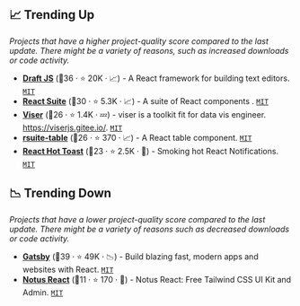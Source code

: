 ## 📈 Trending Up

_Projects that have a higher project-quality score compared to the last update. There might be a variety of reasons, such as increased downloads or code activity._

- <b><a href="https://github.com/facebook/draft-js">Draft JS</a></b> (🥇36 ·  ⭐ 20K · 📈) - A React framework for building text editors. <code><a href="http://bit.ly/34MBwT8">MIT</a></code>
- <b><a href="https://github.com/rsuite/rsuite">React Suite</a></b> (🥉30 ·  ⭐ 5.3K · 📈) - A suite of React components . <code><a href="http://bit.ly/34MBwT8">MIT</a></code>
- <b><a href="https://github.com/viserjs/viser">Viser</a></b> (🥉26 ·  ⭐ 1.4K · 💤) - viser is a toolkit fit for data vis engineer. https://viserjs.gitee.io/. <code><a href="http://bit.ly/34MBwT8">MIT</a></code>
- <b><a href="https://github.com/rsuite/rsuite-table">rsuite-table</a></b> (🥉26 ·  ⭐ 370 · 📈) - A React table component. <code><a href="http://bit.ly/34MBwT8">MIT</a></code>
- <b><a href="https://github.com/timolins/react-hot-toast">React Hot Toast</a></b> (🥉23 ·  ⭐ 2.5K · 🐣) - Smoking hot React Notifications. <code><a href="http://bit.ly/34MBwT8">MIT</a></code>

## 📉 Trending Down

_Projects that have a lower project-quality score compared to the last update. There might be a variety of reasons such as decreased downloads or code activity._

- <b><a href="https://github.com/gatsbyjs/gatsby">Gatsby</a></b> (🥇39 ·  ⭐ 49K · 📉) - Build blazing fast, modern apps and websites with React. <code><a href="http://bit.ly/34MBwT8">MIT</a></code>
- <b><a href="https://github.com/creativetimofficial/notus-react">Notus React</a></b> (🥉11 ·  ⭐ 170 · 🐣) - Notus React: Free Tailwind CSS UI Kit and Admin. <code><a href="http://bit.ly/34MBwT8">MIT</a></code>


